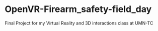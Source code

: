 # OpenVR-Firearm_safety-field_day
Final Project for my Virtual Reality and 3D interactions class at UMN-TC
